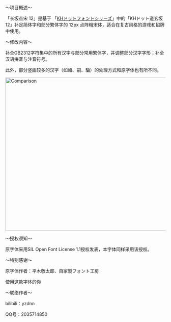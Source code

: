   ～项目概述～
  
「长坂点宋 12」是基于 「[KHドットフォントシリーズ](http://jikasei.me/font/kh-dotfont/)」中的「KHドット道玄坂12」补足简体字和部分繁体字的 12px 点阵粗宋体，适合在复古风格的游戏和招牌中使用。

～修改内容～

补全GB2312字符集中的所有汉字与部分常用繁体字，并调整部分汉字字形；补全汉语拼音与注音符号。

此外，部分竖画较多的汉字（如衄、嗣、騙）的处理方式和原字体也有所不同。

<img width="640" height="480" alt="Comparison" src="https://github.com/user-attachments/assets/72112361-a772-444b-9874-a12e4c1df3bc" />

～授权须知～

原字体采用SIL Open Font License 1.1授权发表，本字体同样采用该授权。

～特别感谢～

原字体作者：平木敬太郎、自家製フォント工房

使用这款字体的你

～联络作者～

bilibili：yzdnn

QQ号：2035714850
